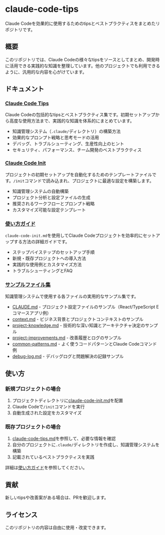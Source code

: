 # claude-code-tips

Claude Codeを効果的に使用するためのtipsとベストプラクティスをまとめたリポジトリです。

## 概要

このリポジトリでは、Claude Codeの様々なtipsをソースとしてまとめ、開発時に活用できる実践的な知識を整理しています。他のプロジェクトでも利用できるように、汎用的な内容を心がけています。

## ドキュメント

### [Claude Code Tips](./claude-code-tips.md)
Claude Codeの包括的なtipsとベストプラクティス集です。初期セットアップから高度な使用方法まで、実践的な知識を体系的にまとめています。
- 知識管理システム（`.claude/`ディレクトリ）の構築方法
- 効果的なプロンプト戦略と思考モードの活用
- デバッグ、トラブルシューティング、生産性向上のヒント
- セキュリティ、パフォーマンス、チーム開発のベストプラクティス

### [Claude Code Init](./claude-code-init.md)
プロジェクトの初期セットアップを自動化するためのテンプレートファイルです。`/init`コマンドで読み込まれ、プロジェクトに最適な設定を構築します。
- 知識管理システムの自動構築
- プロジェクト分析と設定ファイルの生成
- 推奨されるワークフローとプロンプト戦略
- カスタマイズ可能な設定テンプレート

### [使い方ガイド](./how-to-use.md)
`claude-code-init.md`を使用してClaude Codeプロジェクトを効率的にセットアップする方法の詳細ガイドです。
- ステップバイステップのセットアップ手順
- 新規・既存プロジェクトへの導入方法
- 実践的な使用例とカスタマイズ方法
- トラブルシューティングとFAQ

### [サンプルファイル集](./examples/)
知識管理システムで使用する各ファイルの実用的なサンプル集です。
- [CLAUDE.md](./examples/CLAUDE.md) - プロジェクト設定ファイルのサンプル（React/TypeScript Eコマースアプリ例）
- [context.md](./examples/context.md) - ビジネス背景とプロジェクトコンテキストのサンプル
- [project-knowledge.md](./examples/project-knowledge.md) - 技術的な深い知識とアーキテクチャ決定のサンプル
- [project-improvements.md](./examples/project-improvements.md) - 改善履歴とログのサンプル
- [common-patterns.md](./examples/common-patterns.md) - よく使うコードパターンとClaude Codeコマンド例
- [debug-log.md](./examples/debug-log.md) - デバッグログと問題解決の記録サンプル


## 使い方

### 新規プロジェクトの場合
1. プロジェクトディレクトリに[claude-code-init.md](./claude-code-init.md)を配置
2. Claude Codeで`/init`コマンドを実行
3. 自動生成された設定をカスタマイズ

### 既存プロジェクトの場合
1. [claude-code-tips.md](./claude-code-tips.md)を参照して、必要な情報を確認
2. 自分のプロジェクトに`.claude/`ディレクトリを作成し、知識管理システムを構築
3. 記載されているベストプラクティスを実践

詳細は[使い方ガイド](./how-to-use.md)を参照してください。

## 貢献

新しいtipsや改善案がある場合は、PRを歓迎します。

## ライセンス

このリポジトリの内容は自由に使用・改変できます。